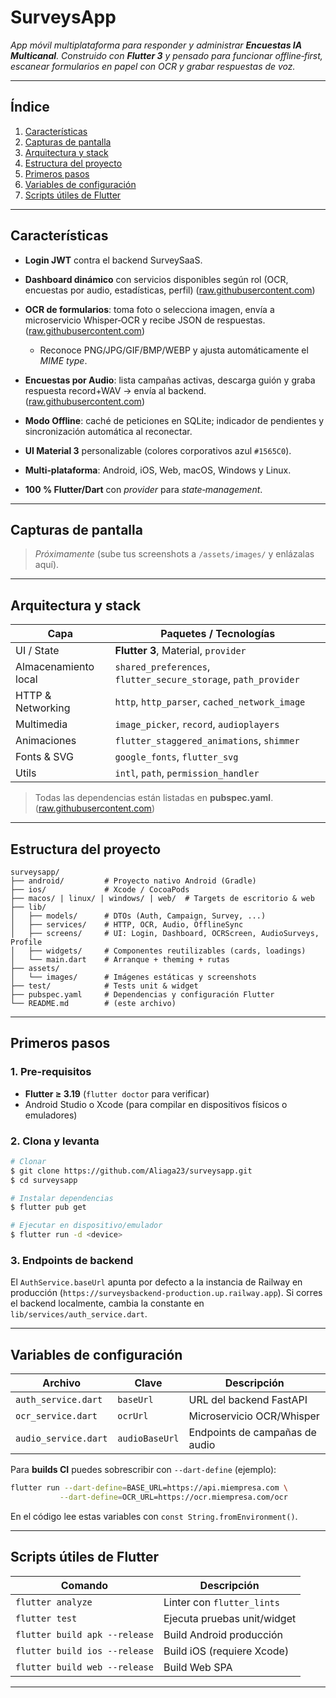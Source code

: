 # SurveysApp 

*App móvil multiplataforma para responder y administrar **Encuestas IA Multicanal**. Construido con **Flutter 3** y pensado para funcionar *offline‑first*, escanear formularios en papel con OCR y grabar respuestas de voz.*

---

## Índice

1. [Características](#características)
2. [Capturas de pantalla](#capturas-de-pantalla)
3. [Arquitectura y stack](#arquitectura-y-stack)
4. [Estructura del proyecto](#estructura-del-proyecto)
5. [Primeros pasos](#primeros-pasos)
6. [Variables de configuración](#variables-de-configuración)
7. [Scripts útiles de Flutter](#scripts-útiles-de-flutter)

---

## Características

* **Login JWT** contra el backend SurveySaaS.
* **Dashboard dinámico** con servicios disponibles según rol (OCR, encuestas por audio, estadísticas, perfil) ([raw.githubusercontent.com](https://raw.githubusercontent.com/Aliaga23/surveysapp/main/lib/screens/dashboard_screen.dart))
* **OCR de formularios**: toma foto o selecciona imagen, envía a microservicio Whisper‑OCR y recibe JSON de respuestas. ([raw.githubusercontent.com](https://raw.githubusercontent.com/Aliaga23/surveysapp/main/lib/services/ocr_service.dart))

  * Reconoce PNG/JPG/GIF/BMP/WEBP y ajusta automáticamente el *MIME type*.
* **Encuestas por Audio**: lista campañas activas, descarga guión y graba respuesta record+WAV → envía al backend. ([raw.githubusercontent.com](https://raw.githubusercontent.com/Aliaga23/surveysapp/main/lib/screens/audio_campaigns_screen.dart))
* **Modo Offline**: caché de peticiones en SQLite; indicador de pendientes y sincronización automática al reconectar.
* **UI Material 3** personalizable (colores corporativos azul `#1565C0`).
* **Multi‑plataforma**: Android, iOS, Web, macOS, Windows y Linux.
* **100 % Flutter/Dart** con *provider* para *state‑management*.

---

## Capturas de pantalla

> *Próximamente* (sube tus screenshots a `/assets/images/` y enlázalas aquí).

---

## Arquitectura y stack

| Capa                 | Paquetes / Tecnologías                                          |
| -------------------- | --------------------------------------------------------------- |
| UI / State           | **Flutter 3**, Material, `provider`                             |
| Almacenamiento local | `shared_preferences`, `flutter_secure_storage`, `path_provider` |
| HTTP & Networking    | `http`, `http_parser`, `cached_network_image`                   |
| Multimedia           | `image_picker`, `record`, `audioplayers`                        |
| Animaciones          | `flutter_staggered_animations`, `shimmer`                       |
| Fonts & SVG          | `google_fonts`, `flutter_svg`                                   |
| Utils                | `intl`, `path`, `permission_handler`                            |

> Todas las dependencias están listadas en **pubspec.yaml**. ([raw.githubusercontent.com](https://raw.githubusercontent.com/Aliaga23/surveysapp/main/pubspec.yaml))

---

## Estructura del proyecto

```text
surveysapp/
├── android/         # Proyecto nativo Android (Gradle)
├── ios/             # Xcode / CocoaPods
├── macos/ | linux/ | windows/ | web/  # Targets de escritorio & web
├── lib/
│   ├── models/      # DTOs (Auth, Campaign, Survey, ...)
│   ├── services/    # HTTP, OCR, Audio, OfflineSync
│   ├── screens/     # UI: Login, Dashboard, OCRScreen, AudioSurveys, Profile
│   ├── widgets/     # Componentes reutilizables (cards, loadings)
│   └── main.dart    # Arranque + theming + rutas
├── assets/
│   └── images/      # Imágenes estáticas y screenshots
├── test/            # Tests unit & widget
├── pubspec.yaml     # Dependencias y configuración Flutter
└── README.md        # (este archivo)
```

---

## Primeros pasos

### 1. Pre‑requisitos

* **Flutter ≥ 3.19** (`flutter doctor` para verificar)
* Android Studio o Xcode (para compilar en dispositivos físicos o emuladores)

### 2. Clona y levanta

```bash
# Clonar
$ git clone https://github.com/Aliaga23/surveysapp.git
$ cd surveysapp

# Instalar dependencias
$ flutter pub get

# Ejecutar en dispositivo/emulador
$ flutter run -d <device>
```

### 3. Endpoints de backend

El `AuthService.baseUrl` apunta por defecto a la instancia de Railway en producción (`https://surveysbackend-production.up.railway.app`).
Si corres el backend localmente, cambia la constante en `lib/services/auth_service.dart`.

---

## Variables de configuración

| Archivo              | Clave          | Descripción                    |
| -------------------- | -------------- | ------------------------------ |
| `auth_service.dart`  | `baseUrl`      | URL del backend FastAPI        |
| `ocr_service.dart`   | `ocrUrl`       | Microservicio OCR/Whisper      |
| `audio_service.dart` | `audioBaseUrl` | Endpoints de campañas de audio |

Para **builds CI** puedes sobrescribir con `--dart-define` (ejemplo):

```bash
flutter run --dart-define=BASE_URL=https://api.miempresa.com \
           --dart-define=OCR_URL=https://ocr.miempresa.com/ocr
```

En el código lee estas variables con `const String.fromEnvironment()`.

---

## Scripts útiles de Flutter

| Comando                       | Descripción                 |
| ----------------------------- | --------------------------- |
| `flutter analyze`             | Linter con `flutter_lints`  |
| `flutter test`                | Ejecuta pruebas unit/widget |
| `flutter build apk --release` | Build Android producción    |
| `flutter build ios --release` | Build iOS (requiere Xcode)  |
| `flutter build web --release` | Build Web SPA               |

---



